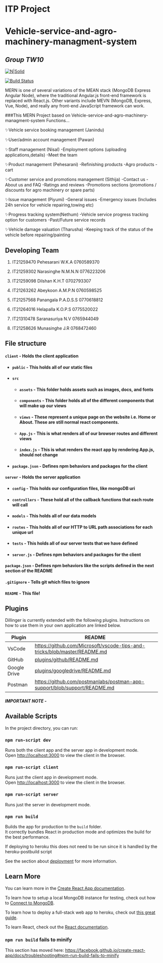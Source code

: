 # ITP Project
# Vehicle-service-and-agro-machinery-managment-system
## _Group TW10_

[![N|Solid](https://cldup.com/dTxpPi9lDf.thumb.png)](https://nodesource.com/products/nsolid)

[![Build Status](https://travis-ci.org/joemccann/dillinger.svg?branch=master)](https://travis-ci.org/joemccann/dillinger)

MERN is one of several variations of the MEAN stack (MongoDB Express Angular Node), where the traditional Angular.js front-end framework is replaced with React.js. Other variants include MEVN (MongoDB, Express, Vue, Node), and really any front-end JavaScript framework can work.

###This MERN Project based on Vehicle-service-and-agro-machinery-managment-system Functions...


✨Vehicle service booking management (Janindu)

✨User/admin account management (Pawan)

✨Staff  management (Nisal)
   -Employment options (uploading applications,details)
   -Meet the team
   
✨Product management (Pehesarani)
   -Refinishing products
   -Agro products
   -cart

✨Customer service and promotions management (Sithija)
   -Contact us
   -About us and FAQ
   -Ratings and reviews
   -Promotions sections (promotions / discounts for agro machinery or spare parts) 

✨Issue management  (Piyumi)
   -General issues 
   -Emergency issues (Includes 24h service for vehicle repairing,towing etc)

✨Progress tracking system(Nethum)
   -Vehicle service progress tracking option for customers 
   -Past/Future service records

✨Vehicle damage valuation (Tharusha)
   -Keeping track of the status of the vehicle before repairing/painting
   




## Developing Team
   1. IT21259470 
   Pehesarani W.K.A
   0760589370

   2. IT21259302
   Narasinghe N.M.N.N
   0776223206

   3. IT21259098
   Dilshan K.H.T
   0702793307

   4. IT21263262
   Abeykoon A.M.P.N
   0760598525

   5. IT21257568
   Panangala P.A.D.S.S
   0770618812

   6. IT21264016
   Helapalla K.O.P.S
   0775520022

   7. IT21310478
   Saranasuriya N.V
   0765944049
   
   8. IT21258626
   Munasinghe J.R 
   0768472460
   
   
   
   ## File structure
#### `client` - Holds the client application
- #### `public` - This holds all of our static files
- #### `src`
    - #### `assets` - This folder holds assets such as images, docs, and fonts
    - #### `components` - This folder holds all of the different components that will make up our views
    - #### `views` - These represent a unique page on the website i.e. Home or About. These are still normal react components.
    - #### `App.js` - This is what renders all of our browser routes and different views
    - #### `index.js` - This is what renders the react app by rendering App.js, should not change
- #### `package.json` - Defines npm behaviors and packages for the client
#### `server` - Holds the server application
- #### `config` - This holds our configuration files, like mongoDB uri
- #### `controllers` - These hold all of the callback functions that each route will call
- #### `models` - This holds all of our data models
- #### `routes` - This holds all of our HTTP to URL path associations for each unique url
- #### `tests` - This holds all of our server tests that we have defined
- #### `server.js` - Defines npm behaviors and packages for the client
#### `package.json` - Defines npm behaviors like the scripts defined in the next section of the README
#### `.gitignore` - Tells git which files to ignore
#### `README` - This file!



## Plugins

Dillinger is currently extended with the following plugins.
Instructions on how to use them in your own application are linked below.

| Plugin | README |
| ------ | ------ |
| VsCode | https://github.com/Microsoft/vscode-tips-and-tricks/blob/master/README.md |
| GitHub | [plugins/github/README.md][PlGh] |
| Google Drive | [plugins/googledrive/README.md][PlGd] |
| Postman | https://github.com/postmanlabs/postman-app-support/blob/support/README.md |











   [dill]: <https://github.com/joemccann/dillinger>
   [git-repo-url]: <https://github.com/joemccann/dillinger.git>
   [john gruber]: <http://daringfireball.net>
   [df1]: <http://daringfireball.net/projects/markdown/>
   [markdown-it]: <https://github.com/markdown-it/markdown-it>
   [Ace Editor]: <http://ace.ajax.org>
   [node.js]: <http://nodejs.org>
   [Twitter Bootstrap]: <http://twitter.github.com/bootstrap/>
   [jQuery]: <http://jquery.com>
   [@tjholowaychuk]: <http://twitter.com/tjholowaychuk>
   [express]: <http://expressjs.com>
   [AngularJS]: <http://angularjs.org>
   [Gulp]: <http://gulpjs.com>

   [PlDb]: <https://github.com/joemccann/dillinger/tree/master/plugins/dropbox/README.md>
   [PlGh]: <https://github.com/joemccann/dillinger/tree/master/plugins/github/README.md>
   [PlGd]: <https://github.com/joemccann/dillinger/tree/master/plugins/googledrive/README.md>
   [PlOd]: <https://github.com/joemccann/dillinger/tree/master/plugins/onedrive/README.md>
   [PlMe]: <https://github.com/joemccann/dillinger/tree/master/plugins/medium/README.md>
   [PlGa]: <https://github.com/RahulHP/dillinger/blob/master/plugins/googleanalytics/README.md>
   
   


#### _**IMPORTANT NOTE**_ - 


## Available Scripts

In the project directory, you can run:

### `npm run-script dev`

Runs both the client app and the server app in development mode.<br>
Open [http://localhost:3000](http://localhost:3000) to view the client in the browser.

### `npm run-script client`

Runs just the client app in development mode.<br>
Open [http://localhost:3000](http://localhost:3000) to view the client in the browser.


### `npm run-script server`

Runs just the server in development mode.<br>


### `npm run build`

Builds the app for production to the `build` folder.<br>
It correctly bundles React in production mode and optimizes the build for the best performance.

If deploying to heroku this does not need to be run since it is handled by the heroku-postbuild script<br>

See the section about [deployment](https://facebook.github.io/create-react-app/docs/deployment) for more information.

## Learn More

You can learn more in the [Create React App documentation](https://facebook.github.io/create-react-app/docs/getting-started).

To learn how to setup a local MongoDB instance for testing, check out how to [Connect to MongoDB](https://docs.mongodb.com/guides/server/drivers/).

To learn how to deploy a full-stack web app to heroku, check out [this great guide](https://daveceddia.com/deploy-react-express-app-heroku/).

To learn React, check out the [React documentation](https://reactjs.org/).

### `npm run build` fails to minify

This section has moved here: https://facebook.github.io/create-react-app/docs/troubleshooting#npm-run-build-fails-to-minify
